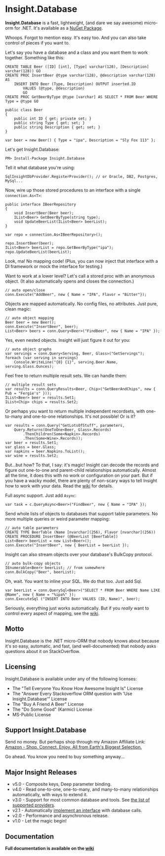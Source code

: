 # Insight.Database #

**Insight.Database** is a fast, lightweight, (and dare we say awesome) micro-orm for .NET. It's available as a [NuGet Package](http://www.nuget.org/packages/Insight.Database/).

Whoops. Forgot to mention easy. It's easy too. And you can also take control of pieces if you want to.

Let's say you have a database and a class and you want them to work together. Something like this:

	CREATE TABLE Beer ([ID] [int], [Type] varchar(128), [Description] varchar(128)) GO
	CREATE PROC InsertBeer @type varchar(128), @description varchar(128) AS
		INSERT INTO Beer (Type, Description) OUTPUT inserted.ID
			VALUES (@type, @description)
			GO
	CREATE PROC GetBeerByType @type [varchar] AS SELECT * FROM Beer WHERE Type = @type GO

	public class Beer
	{
		public int ID { get; private set; }
		public string Type { get; set; }
		public string Description { get; set; }
	}

	var beer = new Beer() { Type = "ipa", Description = "Sly Fox 113" };

Let's get Insight.Database:

	PM> Install-Package Insight.Database

Tell it what database you're using:

	SqlInsightDbProvider.RegisterProvider(); // or Oracle, DB2, Postgres, MySql...

Now, wire up those stored procedures to an interface with a single `connection.As<T>`:

	public interface IBeerRepository
	{
		void InsertBeer(Beer beer);
		IList<Beer> GetBeerByType(string type);
		void UpdateBeerList(IList<Beer> beerList);
	}

	var repo = connection.As<IBeerRepository>();

	repo.InsertBeer(beer);
	IList<Beer> beerList = repo.GetBeerByType("ipa");
	repo.UpdateBeerList(beerList);

Look, ma! No mapping code! (Plus, you can now inject that interface with a DI framework or mock the interface for testing.)

Want to work at a lower level? Let's call a stored proc with an anonymous object. (It also automatically opens and closes the connection.)

	// auto open/close
	conn.Execute("AddBeer", new { Name = "IPA", Flavor = "Bitter"});

Objects are mapped automatically. No config files, no attributes. Just pure, clean magic:

	// auto object mapping
	Beer beer = new Beer();
	conn.Execute("InsertBeer", beer);
	List<Beer> beers = conn.Query<Beer>("FindBeer", new { Name = "IPA" });

Yes, even nested objects. Insight will just figure it out for you:

	// auto object graphs
	var servings = conn.Query<Serving, Beer, Glass>("GetServings");
	foreach (var serving in servings)
		Console.WriteLine("{0} {1}", serving.Beer.Name, serving.Glass.Ounces);

Feel free to return multiple result sets. We can handle them:

	// multiple result sets
	var results = conn.QueryResults<Beer, Chip>("GetBeerAndChips", new { Pub = "Fergie's" }));
	IList<Beer> beer = results.Set1;
	IList<Chip> chips = results.Set2;

Or perhaps you want to return multiple independent recordsets, with one-to-many and one-to-one relationships. It's not possible! Or is it?

	var results = conn.Query("GetLotsOfStuff", parameters,
		Query.Returns(OneToOne<Beer, Glass>.Records)
			.ThenChildren(Some<Napkin>.Records)
			.Then(Some<Wine>.Records));
	var beer = results.Set1;
	var glass = beer.Glass;
	var napkins = beer.Napkins.ToList();
	var wine = results.Set2;

But...but how? To that, I say: it's magic! Insight can decode the records and figure out one-to-one and parent-child relationships automatically. Almost all the time, it does this with no work or configuration on your part. But if you have a wacky model, there are plenty of non-scary ways to tell Insight how to work with your data. Read the [wiki](https://github.com/jonwagner/Insight.Database/wiki) for details.

Full async support. Just add `Async`:

	var task = c.QueryAsync<Beer>("FindBeer", new { Name = "IPA" });

Send whole lists of objects to databases that support table parameters. No more multiple queries or weird parameter mapping:

	// auto table parameters
	CREATE TYPE BeerTable (Name [nvarchar](256), Flavor [nvarchar](256))
	CREATE PROCEDURE InsertBeer (@BeerList [BeerTable])
	List<Beer> beerList = new List<Beer>();
	conn.Execute("InsertBeer", new { BeerList = beerList });

Insight can also stream objects over your database's BulkCopy protocol. 

	// auto bulk-copy objects
	IEnumerable<Beer> beerList; // from somewhere
	conn.BulkCopy("Beer", beerList);

Oh, wait. You want to inline your SQL. We do that too. Just add Sql.

	var beerList = conn.QuerySql<Beer>("SELECT * FROM Beer WHERE Name LIKE @Name", new { Name = "%ipa%" });
	conn.ExecuteSql ("INSERT INTO Beer VALUES (ID, Name)", beer);

Seriously, everything just works automatically. But if you *really* want to control every aspect of mapping, see the [wiki](https://github.com/jonwagner/Insight.Database/wiki).

## Motto ##

Insight.Database is the .NET micro-ORM that nobody knows about because it's so easy, automatic, and fast, (and well-documented) that nobody asks questions about it on StackOverflow.

## Licensing ##

Insight.Database is available under any of the following licenses:

* The "Tell Everyone You Know How Awesome Insight Is" License
* The "Answer Every Stackoverflow ORM question with 'Use Insight.Database'" License
* The "Buy A Friend A Beer" License
* The "Do Some Good" (Karmic) License
* MS-Public License

## Support Insight.Database ##

Send no money. But perhaps shop through my Amazon Affiliate Link: [Amazon - Shop. Connect. Enjoy. All from Earth's Biggest Selection.](http://www.amazon.com/ref=assoc_tag_ph_1390604847723?_encoding=UTF8&camp=1789&creative=9325&linkCode=pf4&tag=jmileswagner-20)

Go ahead. You know you need to buy something anyway...


## Major Insight Releases ##

* v5.0 - Composite keys, Deep parameter binding. 
* v4.0 - Read one-to-one, one-to-many, and many-to-many relationships automatically, with ways to extend it.
* v3.0 - Support for most common database and tools. See [the list of supported providers](https://github.com/jonwagner/Insight.Database/wiki/Insight-and-Data-Providers).
* v2.1 - Automatically [implement an interface](https://github.com/jonwagner/Insight.Database/wiki/Auto-Interface-Implementation) with database calls.
* v2.0 - Performance and asynchronous release.
* v1.0 - Let the magic begin!

## Documentation ##

**Full documentation is available on the [wiki](https://github.com/jonwagner/Insight.Database/wiki)**

